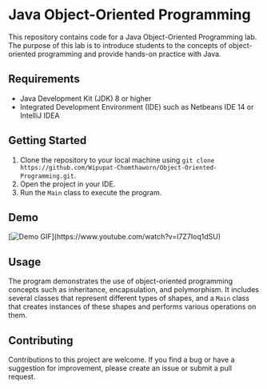 # Java Object-Oriented Programming

This repository contains code for a Java Object-Oriented Programming lab. The purpose of this lab is to introduce students to the concepts of object-oriented programming and provide hands-on practice with Java.

## Requirements

- Java Development Kit (JDK) 8 or higher
- Integrated Development Environment (IDE) such as Netbeans IDE 14 or IntelliJ IDEA

## Getting Started

1. Clone the repository to your local machine using `git clone https://github.com/Wipupat-Chomthaworn/Object-Oriented-Programming.git`.
2. Open the project in your IDE.
3. Run the `Main` class to execute the program.

## Demo
[![Demo GIF]([https://img.youtube.com/vi/I7Z7Ioq1dSU/0.jpg](https://github.com/Wipupat-Chomthaworn/Object-Oriented-Programming/blob/main/Final%20Game%20Finished/Java%20game%20demo%20gif.gif))](https://www.youtube.com/watch?v=I7Z7Ioq1dSU)

## Usage

The program demonstrates the use of object-oriented programming concepts such as inheritance, encapsulation, and polymorphism. It includes several classes that represent different types of shapes, and a `Main` class that creates instances of these shapes and performs various operations on them.

## Contributing

Contributions to this project are welcome. If you find a bug or have a suggestion for improvement, please create an issue or submit a pull request.
